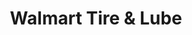 ---
title: "Walmart Tire & Lube"
url: /upper-sandusky/walmart-tire-und-lube/
shop: Autowerkstatt
---
